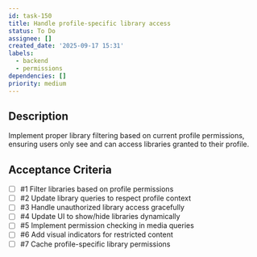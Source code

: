 ```yaml
---
id: task-150
title: Handle profile-specific library access
status: To Do
assignee: []
created_date: '2025-09-17 15:31'
labels:
  - backend
  - permissions
dependencies: []
priority: medium
---
```


## Description

Implement proper library filtering based on current profile permissions, ensuring users only see and can access libraries granted to their profile.

## Acceptance Criteria
<!-- AC:BEGIN -->
- [ ] #1 Filter libraries based on profile permissions
- [ ] #2 Update library queries to respect profile context
- [ ] #3 Handle unauthorized library access gracefully
- [ ] #4 Update UI to show/hide libraries dynamically
- [ ] #5 Implement permission checking in media queries
- [ ] #6 Add visual indicators for restricted content
- [ ] #7 Cache profile-specific library permissions
<!-- AC:END -->
